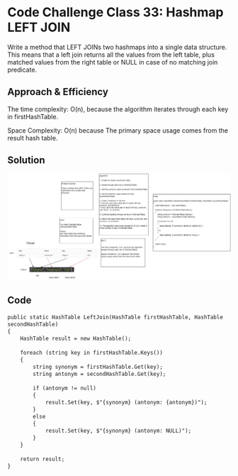 # Code Challenge Class 33: Hashmap LEFT JOIN

Write a method that LEFT JOINs two hashmaps into a single data structure.
This means that a left join returns all the values from the left table, plus matched values from the right table or NULL in case of no matching join predicate.

## Approach & Efficiency
The time complexity: O(n), because the algorithm iterates through each key in firstHashTable.

Space Complexity: O(n) because The primary space usage comes from the result hash table.

## Solution
![Whiteboard](Asserts/cc33.png)

## Code

```
public static HashTable LeftJoin(HashTable firstHashTable, HashTable secondHashTable)
{
    HashTable result = new HashTable();

    foreach (string key in firstHashTable.Keys())
    {
        string synonym = firstHashTable.Get(key);
        string antonym = secondHashTable.Get(key);

        if (antonym != null)
        {
            result.Set(key, $"{synonym} (antonym: {antonym})");
        }
        else
        {
            result.Set(key, $"{synonym} (antonym: NULL)");
        }
    }

    return result;
}
```
